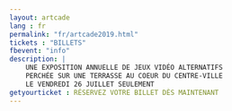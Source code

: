 ```yaml
---
layout: artcade
lang : fr
permalink: "fr/artcade2019.html"
tickets : "BILLETS"
fbevent: "info"
description: |
    UNE EXPOSITION ANNUELLE DE JEUX VIDÉO ALTERNATIFS
    PERCHÉE SUR UNE TERRASSE AU COEUR DU CENTRE-VILLE
    LE VENDREDI 26 JUILLET SEULEMENT
getyourticket : RÉSERVEZ VOTRE BILLET DÈS MAINTENANT
---
```

